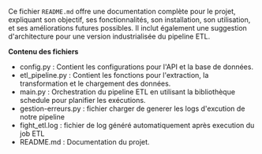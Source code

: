 Ce fichier `README.md` offre une documentation complète pour le projet, expliquant son objectif, ses fonctionnalités, son installation, son utilisation, et ses améliorations futures possibles. Il inclut également une suggestion d'architecture pour une version industrialisée du pipeline ETL.


**Contenu des fichiers**
- config.py : Contient les configurations pour l'API et la base de données.
- etl_pipeline.py : Contient les fonctions pour l'extraction, la transformation et le chargement des données.
- main.py : Orchestration du pipeline ETL en utilisant la bibliothèque schedule pour planifier les exécutions.
- gestion-erreurs.py : fichier charger de generer les logs d'excution de notre pipeline
- fight_etl.log : fichier de log généré automatiquement après execution du job ETL
- README.md : Documentation du projet.








